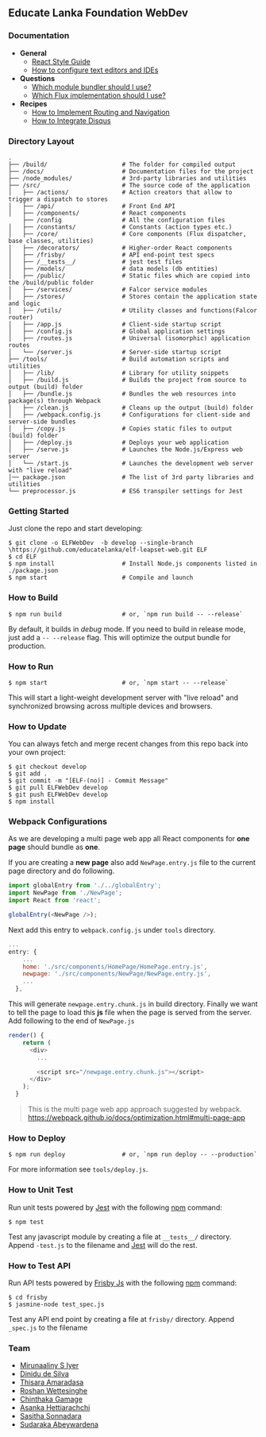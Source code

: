 ## Educate Lanka Foundation WebDev 

### Documentation

  * **General**
    - [React Style Guide](./docs/react-style-guide.md)
    - [How to configure text editors and IDEs](./docs/how-to-configure-text-editors.md)
  * **Questions**
    - [Which module bundler should I use?](https://github.com/kriasoft/react-starter-kit/issues/3)
    - [Which Flux implementation should I use?](https://github.com/kriasoft/react-starter-kit/issues/22)
  * **Recipes**
    - [How to Implement Routing and Navigation](./docs/recipes/how-to-implement-routing.md)
    - [How to Integrate Disqus](./docs/recipes/how-to-integrate-disqus.md)

### Directory Layout

```
.
├── /build/                     # The folder for compiled output
├── /docs/                      # Documentation files for the project
├── /node_modules/              # 3rd-party libraries and utilities
├── /src/                       # The source code of the application
│   ├── /actions/               # Action creators that allow to trigger a dispatch to stores
│   ├── /api/                   # Front End API
│   ├── /components/            # React components
    ├── /config                 # All the configuration files
│   ├── /constants/             # Constants (action types etc.)
│   ├── /core/                  # Core components (Flux dispatcher, base classes, utilities)
│   ├── /decorators/            # Higher-order React components
│   ├── /frisby/                # API end-point test specs
│   ├── /__tests__/             # jest test files
│   ├── /models/                # data models (db entities)
│   ├── /public/                # Static files which are copied into the /build/public folder
│   ├── /services/              # Falcor service modules
│   ├── /stores/                # Stores contain the application state and logic
│   ├── /utils/                 # Utility classes and functions(Falcor router)
│   ├── /app.js                 # Client-side startup script
│   ├── /config.js              # Global application settings
│   ├── /routes.js              # Universal (isomorphic) application routes
│   └── /server.js              # Server-side startup script
├── /tools/                     # Build automation scripts and utilities
│   ├── /lib/                   # Library for utility snippets
│   ├── /build.js               # Builds the project from source to output (build) folder
│   ├── /bundle.js              # Bundles the web resources into package(s) through Webpack
│   ├── /clean.js               # Cleans up the output (build) folder
│   ├── /webpack.config.js      # Configurations for client-side and server-side bundles
│   ├── /copy.js                # Copies static files to output (build) folder
│   ├── /deploy.js              # Deploys your web application
│   ├── /serve.js               # Launches the Node.js/Express web server
│   └── /start.js               # Launches the development web server with "live reload"
│── package.json                # The list of 3rd party libraries and utilities
└── preprocessor.js             # ES6 transpiler settings for Jest
```

### Getting Started

Just clone the repo and start developing:

```shell
$ git clone -o ELFWebDev  -b develop --single-branch \https://github.com/educatelanka/elf-leapset-web.git ELF
$ cd ELF
$ npm install                   # Install Node.js components listed in ./package.json
$ npm start                     # Compile and launch
```

### How to Build

```shell
$ npm run build                 # or, `npm run build -- --release`
```

By default, it builds in *debug* mode. If you need to build in release
mode, just add a `-- --release` flag. This will optimize the output bundle for
production.

### How to Run

```shell
$ npm start                     # or, `npm start -- --release`
```

This will start a light-weight development server with "live reload" and
synchronized browsing across multiple devices and browsers.

### How to Update

You can always fetch and merge recent changes from this repo back into
your own project: 

```shell
$ git checkout develop
$ git add .
$ git commit -m "[ELF-(no)] - Commit Message"
$ git pull ELFWebDev develop
$ git push ELFWebDev develop
$ npm install
```

### Webpack Configurations
As we are developing a multi page web app all React components for **one page** should bundle as **one**.

If you are creating a **new page** also add `NewPage.entry.js` file to the current page directory and do following.

```javascript
import globalEntry from './../globalEntry';
import NewPage from './NewPage';
import React from 'react';

globalEntry(<NewPage />);
```
Next add this entry to `webpack.config.js` under `tools` directory.

```javascript
...
entry: {
    ...
    home: './src/components/HomePage/HomePage.entry.js',
    newpage: './src/components/NewPage/NewPage.entry.js',
    ...
  },
```

This will generate `newpage.entry.chunk.js` in build directory.
Finally we want to tell the page to load this **js** file when the page is served from the server. Add following to the end of `NewPage.js`

```javascript
render() {
    return (
      <div>
        ...

        <script src="/newpage.entry.chunk.js"></script>
      </div>
    );
  }
```

 > This is the multi page web app approach suggested by webpack.
 <https://webpack.github.io/docs/optimization.html#multi-page-app>



### How to Deploy

```shell
$ npm run deploy                # or, `npm run deploy -- --production`
```

For more information see `tools/deploy.js`.


### How to Unit Test

Run unit tests powered by [Jest](https://facebook.github.io/jest/) with the following
[npm](https://www.npmjs.org/doc/misc/npm-scripts.html) command:

```shell
$ npm test
```

Test any javascript module by creating a file at `__tests__/` directory. Append `-test.js` to the filename and [Jest](https://facebook.github.io/jest/) will do the rest.

### How to Test API

Run API tests powered by [Frisby Js](http://frisbyjs.com/) with the following
[npm](https://www.npmjs.org/doc/misc/npm-scripts.html) command:

```shell
$ cd frisby
$ jasmine-node test_spec.js
```

Test any API end point by creating a file at `frisby/` directory. Append `_spec.js` to the filename
### Team

  * [Mirunaaliny S Iyer](mailto:msomasunthara@leapset.com)
  * [Dinidu de Silva](mailto:dinidu@leapset.com)
  * [Thisara Amaradasa](mailto:thisara@leapset.com)
  * [Roshan Wettesinghe](mailto:roshanw@leapset.com)
  * [Chinthaka Gamage](mailto:chinthakag@leapset.com)
  * [Asanka Hettiarachchi](mailto:asankah@leapset.com)
  * [Sasitha Sonnadara](mailto:sasithas@leapset.com)
  * [Sudaraka Abeywardena](mailto:sudarakaa@leapset.com)

